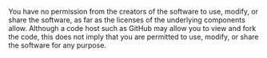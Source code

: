 You have no permission from the creators of the software to use, modify, or share the software, as far as the licenses of the underlying components allow. Although a code host such as GitHub may allow you to view and fork the code, this does not imply that you are permitted to use, modify, or share the software for any purpose.

